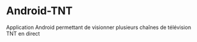 # Android-TNT
Application Android permettant de visionner plusieurs chaînes de télévision TNT en direct
